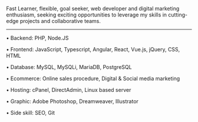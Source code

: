
Fast Learner, flexible, goal seeker, web developer and digital marketing enthusiasm, seeking exciting opportunities to leverage my skills in cutting-edge projects and collaborative teams.

---

•	Backend: PHP, Node.JS

•	Frontend: JavaScript, Typescript, Angular, React, Vue.js, jQuery, CSS, HTML

•	Database: MySQL, MySQLi, MariaDB, PostgreSQL

•	Ecommerce: Online sales procedure, Digital & Social media marketing

•	Hosting: cPanel, DirectAdmin, Linux based server

•	Graphic: Adobe Photoshop, Dreamweaver, Illustrator

•	Side skill: SEO, Git

